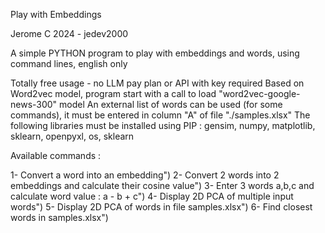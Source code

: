 Play with Embeddings

Jerome C 2024 - jedev2000

A simple PYTHON program to play with embeddings and words, using command lines, english only

Totally free usage - no LLM pay plan or API with key required
Based on Word2vec model, program start with a call to load "word2vec-google-news-300" model
An external list of words can be used (for some commands), it must be entered in column "A" of file "./samples.xlsx"
The following libraries must be installed using PIP : gensim, numpy, matplotlib, sklearn, openpyxl, os, sklearn



Available commands :

1- Convert a word into an embedding")
2- Convert 2 words into 2 embeddings and calculate their cosine value")
3- Enter 3 words a,b,c and calculate word value : a - b + c")
4- Display 2D PCA of multiple input words")
5- Display 2D PCA of words in file samples.xlsx")
6- Find closest words in samples.xlsx")
